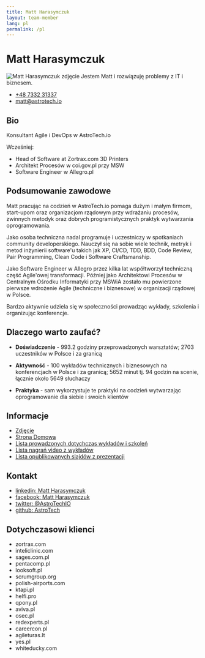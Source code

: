 ```yaml
---
title: Matt Harasymczuk
layout: team-member
lang: pl
permalink: /pl
---
```


# Matt Harasymczuk

![Matt Harasymczuk zdjęcie](https://s.gravatar.com/avatar/c0ea68b674a135b4d2cc553673d18931?s=100) Jestem Matt i rozwiązuję problemy z IT i biznesem.

- [+48 7332 31337](tel:+48733231337)
- [matt@astrotech.io](mailto:matt@astrotech.io)

## Bio

Konsultant Agile i DevOps w AstroTech.io

Wcześniej:

- Head of Software at Zortrax.com 3D Printers
- Architekt Procesów w coi.gov.pl przy MSW
- Software Engineer w Allegro.pl


## Podsumowanie zawodowe
Matt pracując na codzień w AstroTech.io pomaga dużym i małym firmom, start-upom oraz organizacjom rządowym przy wdrażaniu procesów, zwinnych metodyk oraz dobrych programistycznych praktyk wytwarzania oprogramowania.

Jako osoba techniczna nadal programuje i uczestniczy w spotkaniach community developerskiego. Nauczył się na sobie wiele technik, metryk i metod inżynierii software'u takich jak XP, CI/CD, TDD, BDD, Code Review, Pair Programming, Clean Code i Software Craftsmanship.

Jako Software Engineer w Allegro przez kilka lat współtworzył techniczną część Agile'owej transformacji. Później jako Architektowi Procesów w Centralnym Ośrodku Informatyki przy MSWiA zostało mu powierzone pierwsze wdrożenie Agile (techniczne i biznesowe) w organizacji rządowej w Polsce.

Bardzo aktywnie udziela się w społeczności prowadząc wykłady, szkolenia i organizując konferencje.

## Dlaczego warto zaufać?

- **Doświadczenie** - 993.2 godziny przeprowadzonych warsztatów; 2703 uczestników w Polsce i za granicą

- **Aktywność** - 100 wykładów technicznych i biznesowych na konferencjach w Polsce i za granicą; 5652 minut tj. 94 godzin na scenie, łącznie około 5649 słuchaczy

- **Praktyka** - sam wykorzystuje te praktyki na codzień wytwarzając oprogramowanie dla siebie i swoich klientów

## Informacje
- [Zdjęcie](https://s.gravatar.com/avatar/c0ea68b674a135b4d2cc553673d18931?s=500)
- [Strona Domowa](http://astrotech.io)
- [Lista prowadzonych dotychczas wykładów i szkoleń](http://goo.gl/E1FLd4)
- [Lista nagrań video z wykładów](http://goo.gl/Gyhgse)
- [Lista opublikowanych slajdów z prezentacji](http://www.slideshare.net/astrotech/presentations)

## Kontakt
- [linkedin: Matt Harasymczuk](https://linkedin.com/in/mattharasymczuk)
- [facebook: Matt Harasymczuk](https://facebook.com/AstroTechIO)
- [twitter: @AstroTechIO](https://twitter.com/AstroTechIO)
- [github: AstroTech](https://github.com/AstroTech)

## Dotychczasowi klienci
- zortrax.com
- inteliclinic.com
- sages.com.pl
- pentacomp.pl
- looksoft.pl
- scrumgroup.org
- polish-airports.com
- ktapi.pl
- helfi.pro
- qpony.pl
- aviva.pl
- osec.pl
- redexperts.pl
- careercon.pl
- agileturas.lt
- yes.pl
- whiteducky.com
